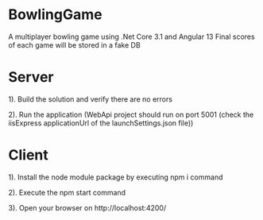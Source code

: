 # BowlingGame
A multiplayer bowling game using .Net Core 3.1 and Angular 13
Final scores of each game will be stored in a fake DB

# Server

1). Build the solution and verify there are no errors 

2). Run the application (WebApi project should run on port 5001 (check the iisExpress applicationUrl of the launchSettings.json file))

# Client

1). Install the node module package by executing npm i command

2). Execute the npm start command

3). Open your browser on http://localhost:4200/
